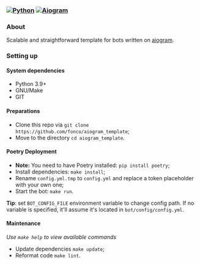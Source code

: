 ### [![Python](https://img.shields.io/badge/Python-3.9%2B-blue)](https://www.python.org/downloads/)  [![Aiogram](https://img.shields.io/badge/aiogram-2.12-blue)](https://pypi.org/project/aiogram/) 

### About
Scalable and straightforward template for bots written on [aiogram](https://github.com/aiogram/aiogram).

### Setting up

#### System dependencies
- Python 3.9+
- GNU/Make 
- GIT

#### Preparations
- Clone this repo via `git clone https://github.com/fonco/aiogram_template`;
- Move to the directory `cd aiogram_template`.

#### Poetry Deployment
- **Note:** You need to have Poetry installed: `pip install poetry`;
- Install dependencies: `make install`;
- Rename `config.yml.tmp` to `config.yml` and replace a token placeholder with your own one;
- Start the bot: `make run`.

**Tip**: set `BOT_CONFIG_FILE` environment variable to change config path. If no variable is specified, it'll assume it's located in `bot/config/config.yml`.


#### Maintenance
*Use `make help` to view available commands*

- Update dependencies `make update`;
- Reformat code `make lint`.
